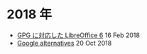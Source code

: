 # 2018 年

- [GPG に対応した LibreOffice 6](20180216.md) 16 Feb 2018
- [Google alternatives](20181020.md) 20 Oct 2018
